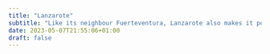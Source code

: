 ```yaml
---
title: "Lanzarote"
subtitle: "Like its neighbour Fuerteventura, Lanzarote also makes it possible to see Gran Canaria and Tenerife."
date: 2023-05-07T21:55:06+01:00
draft: false
---
```

